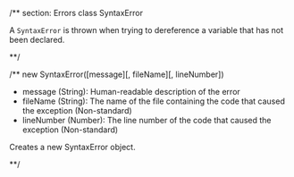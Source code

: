 /** section: Errors
class SyntaxError

A `SyntaxError` is thrown when trying to dereference a variable that has not been declared.

**/

/**
new SyntaxError([message][, fileName][, lineNumber])
- message (String): Human-readable description of the error
- fileName (String): The name of the file containing the code that caused the exception (Non-standard)
- lineNumber (Number): The line number of the code that caused the exception (Non-standard)

Creates a new SyntaxError object.

**/